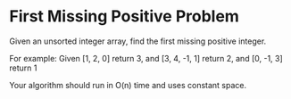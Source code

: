 # First Missing Positive Problem

Given an unsorted integer array, find the first missing positive integer.

For example:
Given [1, 2, 0] return 3, 
and [3, 4, -1, 1] return 2, 
and [0, -1, 3] return 1

Your algorithm should run in O(n) time and uses constant space.
